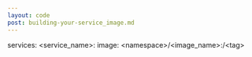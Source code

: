 ```yaml
---
layout: code
post: building-your-service_image.md
---
```



services:
    &#60;service_name&#62;:
        image: &lt;namespace&gt;/&lt;image_name&gt;:/&lt;tag&gt;
